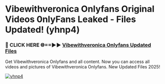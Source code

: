 # Vibewithveronica Onlyfans Original Videos 0nlyFans Leaked - Files Updated! (yhnp4)

<h3>🔴 CLICK HERE 🌐==►► <a href="https://tinyurl.com/2m67pmp6" rel="nofollow">Vibewithveronica Onlyfans Updated Files</a></h3>

Get Vibewithveronica Onlyfans and all content. Now you can access all videos and pictures of Vibewithveronica Onlyfans. New Updated Files 2025!

[![yhnp4](https://i.imgur.com/H4QAA4z.gif)](https://tinyurl.com/2m67pmp6)